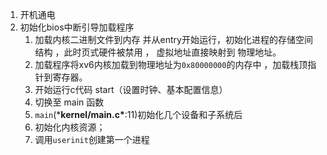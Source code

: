 1. 开机通电
2. 初始化bios中断引导加载程序 
   1. 加载内核二进制文件到内存  并从entry开始运行，初始化进程的存储空间结构 ，此时页式硬件被禁用 ， 虚拟地址直接映射到 物理地址。
   2. 加载程序将xv6内核加载到物理地址为`0x80000000`的内存中 ，加载栈顶指针到寄存器。
   3. 开始运行c代码 start（设置时钟、基本配置信息）
   4. 切换至 main 函数
   5. `main`(***kernel/main.c\***:11)初始化几个设备和子系统后
   6. 初始化内核资源；
   7. 调用`userinit`创建第一个进程